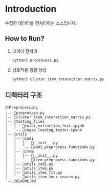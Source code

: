 # Introduction
수집한 데이터를 전처리하는 소스입니다.

## How to Run?

1. 데이터 전처리
    ``` 
    python3 preprocess.py
    ```

2. 상호작용 행렬 생성
    ```
    python3 cluster_item_interaction_matrix.py
    ```

## 디렉터리 구조
```
📦Preprocessing
|-- 📜preprocess.py
|-- 📜cluster_item_interaction_matrix.py
|-- 📂testing_files
|   |-- 📜color_extraction_test.ipynb
|   `-- 📜imgae_loading_tester.ipynb
|-- 📂utils
|   |-- 📂codi
|   |   |-- 📜__init__.py
|   |   `-- 📜codi_preprocess_functions.py
|   |-- 📂item
|   |   |-- 📜__init__.py
|   |   `-- 📜item_preprocess_functions.py
|   |-- 📜utils_codi.py
|   |-- 📜utils_item.py
|   |-- 📜utils_item_fit.py
|   `-- 📜utils_item_four_season.py
`-- 📜README.md
```